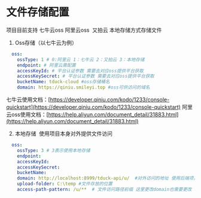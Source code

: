 # 文件存储配置
项目目前支持 七牛云oss 阿里云oss  又拍云 本地存储方式存储文件

1. Oss存储（以七牛云为例）
```yaml
  oss:
    ossType: 1 # 0:阿里云 1：七牛云 2：又拍云 3：本地存储
    endpoint: # 阿里云需配置
    accessKeyId: # 平台认证参数 需要去对应oss提供平台获取
    accessKeySecret: # 平台认证参数 需要去对应oss提供平台获取
    bucketName: tduck-cloud #oss存储桶名 
    domain: https://qiniu.smileyi.top #oss可供访问的域名

```
七牛云使用文档：[https://developer.qiniu.com/kodo/1233/console-quickstart](https://developer.qiniu.com/kodo/1233/console-quickstart)
阿里云oss使用文档：[https://help.aliyun.com/document_detail/31883.html](https://help.aliyun.com/document_detail/31883.html)

2. 本地存储  使用项目本身对外提供文件访问
```yaml
  oss:
    ossType: 3 # 3表示使用本地存储
    endpoint:  
    accessKeyId:
    accessKeySecret: 
    bucketName: 
    domain: http://localhost:8999/tduck-api/u/  #对外访问的地址 使用后端项目部署的ip+端口 后面可以固定 
    upload-folder: C:\temp #文件存放的位置
    access-path-pattern: /u/**  # 文件访问路径前缀 这里更改domain也需要更改
```
